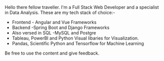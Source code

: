 Hello there fellow traveller. I'm a Full Stack Web Developer and a specialist in Data Analysis. These are my tech stack of choice:-

- Frontend - Angular and Vue Frameworks
- Backend -Spring Boot and Django Frameworks
- Also versed in SQL -MySQL and Postgre
- Tableau, PowerBI and Python Visual libaries  for Visualization.
- Pandas, Scientific Python and Tensorflow for Machine Learning 


Be free  to use the content and give feedback.
